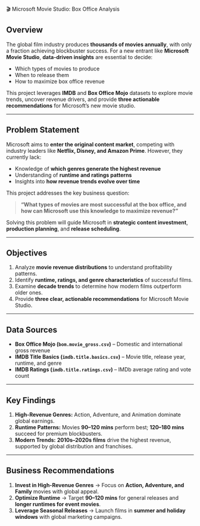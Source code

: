 🎬 Microsoft Movie Studio: Box Office Analysis

## **Overview**

The global film industry produces **thousands of movies annually**, with only a fraction achieving blockbuster success.
For a new entrant like **Microsoft Movie Studio**, **data-driven insights** are essential to decide:

* Which types of movies to produce
* When to release them
* How to maximize box office revenue

This project leverages **IMDB** and **Box Office Mojo** datasets to explore movie trends, uncover revenue drivers, and provide **three actionable recommendations** for Microsoft’s new movie studio.

---

## **Problem Statement**

Microsoft aims to **enter the original content market**, competing with industry leaders like **Netflix, Disney, and Amazon Prime**.
However, they currently lack:

* Knowledge of **which genres generate the highest revenue**
* Understanding of **runtime and ratings patterns**
* Insights into **how revenue trends evolve over time**

This project addresses the key business question:

> **“What types of movies are most successful at the box office, and how can Microsoft use this knowledge to maximize revenue?”**

Solving this problem will guide Microsoft in **strategic content investment**, **production planning**, and **release scheduling**.

---

## **Objectives**

1. Analyze **movie revenue distributions** to understand profitability patterns.
2. Identify **runtime, ratings, and genre characteristics** of successful films.
3. Examine **decade trends** to determine how modern films outperform older ones.
4. Provide **three clear, actionable recommendations** for Microsoft Movie Studio.

---

## **Data Sources**

* **Box Office Mojo (`bom.movie_gross.csv`)** – Domestic and international gross revenue
* **IMDB Title Basics (`imdb.title.basics.csv`)** – Movie title, release year, runtime, and genre
* **IMDB Ratings (`imdb.title.ratings.csv`)** – IMDb average rating and vote count

---

## **Key Findings**

1. **High-Revenue Genres:** Action, Adventure, and Animation dominate global earnings.
2. **Runtime Patterns:** Movies **90–120 mins** perform best; **120–180 mins** succeed for premium blockbusters.
3. **Modern Trends:** **2010s–2020s films** drive the highest revenue, supported by global distribution and franchises.

---

## **Business Recommendations**

1. **Invest in High-Revenue Genres** → Focus on **Action, Adventure, and Family** movies with global appeal.
2. **Optimize Runtime** → Target **90–120 mins** for general releases and **longer runtimes for event movies**.
3. **Leverage Seasonal Releases** → Launch films in **summer and holiday windows** with global marketing campaigns.
